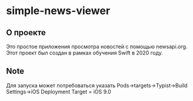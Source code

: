 # simple-news-viewer

## О проекте
Это простое приложения просмотра новостей с помощью newsapi.org.  
Этот проект был создан в рамках обучения Swift в 2020 году.

## Note
Для запуска может потребоваться указать Pods->targets->Typist->Build Settings->iOS Deployment Target = iOS 9.0
